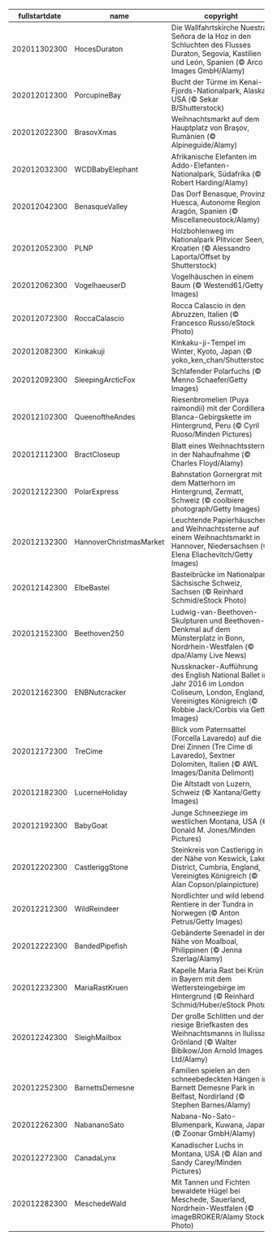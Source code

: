 |fullstartdate|name|copyright|title|image|
|--|--|--|--|--|
202011302300|HocesDuraton|Die Wallfahrtskirche Nuestra Señora de la Hoz in den Schluchten des Flusses Duraton, Segovia, Kastilien und León, Spanien (© Arco Images GmbH/Alamy)|Versteck in der Schlucht|![](/de-DE/2020/12/202011302300HocesDuraton.jpg)|
202012012300|PorcupineBay|Bucht der Türme im Kenai-Fjords-Nationalpark, Alaska, USA (© Sekar B/Shutterstock)|Schutz für Alaska|![](/de-DE/2020/12/202012012300PorcupineBay.jpg)|
202012022300|BrasovXmas|Weihnachtsmarkt auf dem Hauptplatz von Braşov, Rumänien (© Alpineguide/Alamy)|Ein Karpaten-Weihnachtsmarkt|![](/de-DE/2020/12/202012022300BrasovXmas.jpg)|
202012032300|WCDBabyElephant|Afrikanische Elefanten im Addo-Elefanten-Nationalpark, Südafrika (© Robert Harding/Alamy)|Kleiner unter Großen|![](/de-DE/2020/12/202012032300WCDBabyElephant.jpg)|
202012042300|BenasqueValley|Das Dorf Benasque, Provinz Huesca, Autonome Region Aragón, Spanien (© Miscellaneoustock/Alamy)|Ein malerisches Winterdorf|![](/de-DE/2020/12/202012042300BenasqueValley.jpg)|
202012052300|PLNP|Holzbohlenweg im Nationalpark Plitvicer Seen, Kroatien (© Alessandro Laporta/Offset by Shutterstock)|Ein verstecktes Juwel in Kroatien|![](/de-DE/2020/12/202012052300PLNP.jpg)|
202012062300|VogelhaeuserD|Vogelhäuschen in einem Baum (© Westend61/Getty Images)|Bereit zur Fütterung|![](/de-DE/2020/12/202012062300VogelhaeuserD.jpg)|
202012072300|RoccaCalascio|Rocca Calascio in den Abruzzen, Italien (© Francesco Russo/eStock Photo)|Eine Festung im Himmel|![](/de-DE/2020/12/202012072300RoccaCalascio.jpg)|
202012082300|Kinkakuji|Kinkaku-ji-Tempel im Winter, Kyoto, Japan (© yoko_ken_chan/Shutterstock)|Der „Goldene Pavillon“|![](/de-DE/2020/12/202012082300Kinkakuji.jpg)|
202012092300|SleepingArcticFox|Schlafender Polarfuchs (© Menno Schaefer/Getty Images)|Wovon mag dieser Fuchs träumen?|![](/de-DE/2020/12/202012092300SleepingArcticFox.jpg)|
202012102300|QueenoftheAndes|Riesenbromelien (Puya raimondii) mit der Cordillera-Blanca-Gebirgskette im Hintergrund, Peru (© Cyril Ruoso/Minden Pictures)|„Königin der Anden“|![](/de-DE/2020/12/202012102300QueenoftheAndes.jpg)|
202012112300|BractCloseup|Blatt eines Weihnachtssterns in der Nahaufnahme (© Charles Floyd/Alamy)|Was ist hier abgebildet?|![](/de-DE/2020/12/202012112300BractCloseup.jpg)|
202012122300|PolarExpress|Bahnstation Gornergrat mit dem Matterhorn im Hintergrund, Zermatt, Schweiz (© coolbiere photograph/Getty Images)|Bahnfahren auf 3.089 Meter über dem Meer|![](/de-DE/2020/12/202012122300PolarExpress.jpg)|
202012132300|HannoverChristmasMarket|Leuchtende Papierhäuschen and Weihnachtssterne auf einem Weihnachtsmarkt in Hannover, Niedersachsen (© Elena Eliachevitch/Getty Images)|Leuchten in der Nacht|![](/de-DE/2020/12/202012132300HannoverChristmasMarket.jpg)|
202012142300|ElbeBastei|Basteibrücke im Nationalpark Sächsische Schweiz, Sachsen (© Reinhard Schmid/eStock Photo)|Winter an der Bastei|![](/de-DE/2020/12/202012142300ElbeBastei.jpg)|
202012152300|Beethoven250|Ludwig-van-Beethoven-Skulpturen und Beethoven-Denkmal auf dem Münsterplatz in Bonn, Nordrhein-Westfalen (© dpa/Alamy Live News)|Beethovens 250. Geburtstag|![](/de-DE/2020/12/202012152300Beethoven250.jpg)|
202012162300|ENBNutcracker|Nussknacker-Aufführung des English National Ballet im Jahr 2016 im London Coliseum, London, England, Vereinigtes Königreich (© Robbie Jack/Corbis via Getty Images)|Wintermärchen zur Weihnachtszeit|![](/de-DE/2020/12/202012162300ENBNutcracker.jpg)|
202012172300|TreCime|Blick vom Paternsattel (Forcella Lavaredo) auf die Drei Zinnen (Tre Cime di Lavaredo), Sextner Dolomiten, Italien (© AWL Images/Danita Delimont)|Überwältigender Blick auf die „bleichen Berge“|![](/de-DE/2020/12/202012172300TreCime.jpg)|
202012182300|LucerneHoliday|Die Altstadt von Luzern, Schweiz (© Xantana/Getty Images)|Altstadt im vorweihnachtlichen Glanz|![](/de-DE/2020/12/202012182300LucerneHoliday.jpg)|
202012192300|BabyGoat|Junge Schneeziege im westlichen Montana, USA (© Donald M. Jones/Minden Pictures)|Spaß im Schnee|![](/de-DE/2020/12/202012192300BabyGoat.jpg)|
202012202300|CastleriggStone|Steinkreis von Castlerigg in der Nähe von Keswick, Lake District, Cumbria, England, Vereinigtes Königreich (© Alan Copson/plainpicture)|Steinkreis zur Wintersonnenwende|![](/de-DE/2020/12/202012202300CastleriggStone.jpg)|
202012212300|WildReindeer|Nordlichter und wild lebende Rentiere in der Tundra in Norwegen (© Anton Petrus/Getty Images)|Warmlaufen für Weihnachten|![](/de-DE/2020/12/202012212300WildReindeer.jpg)|
202012222300|BandedPipefish|Gebänderte Seenadel in der Nähe von Moalboal, Philippinen (© Jenna Szerlag/Alamy)|Aquatischer Weihnachtsbaumschmuck?|![](/de-DE/2020/12/202012222300BandedPipefish.jpg)|
202012232300|MariaRastKruen|Kapelle Maria Rast bei Krün in Bayern mit dem Wettersteingebirge im Hintergrund (© Reinhard Schmid/Huber/eStock Photo)|Fröhliche Weihnachten!|![](/de-DE/2020/12/202012232300MariaRastKruen.jpg)|
202012242300|SleighMailbox|Der große Schlitten und der riesige Briefkasten des Weihnachtsmanns in Ilulissat, Grönland (© Walter Bibikow/Jon Arnold Images Ltd/Alamy)|Große Träume erfordern einen großen Schlitten|![](/de-DE/2020/12/202012242300SleighMailbox.jpg)|
202012252300|BarnettsDemesne|Familien spielen an den schneebedeckten Hängen im Barnett Demesne Park in Belfast, Nordirland (© Stephen Barnes/Alamy)|Wintervergnügen am „Boxing Day“|![](/de-DE/2020/12/202012252300BarnettsDemesne.jpg)|
202012262300|NabananoSato|Nabana-No-Sato-Blumenpark, Kuwana, Japan (© Zoonar GmbH/Alamy)|Faszinierende Lichter-Show|![](/de-DE/2020/12/202012262300NabananoSato.jpg)|
202012272300|CanadaLynx|Kanadischer Luchs in Montana, USA (© Alan and Sandy Carey/Minden Pictures)|Wildkatze im Winterwunderland|![](/de-DE/2020/12/202012272300CanadaLynx.jpg)|
202012282300|MeschedeWald|Mit Tannen und Fichten bewaldete Hügel bei Meschede, Sauerland, Nordrhein-Westfalen (© imageBROKER/Alamy Stock Photo)|Winterlandschaft im Sauerland|![](/de-DE/2020/12/202012282300MeschedeWald.jpg)|
